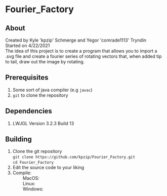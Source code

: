 # Fourier_Factory
## About
Created by Kyle 'kpzip' Schmerge and Yegor 'comrade1113' Tryndin<br>
Started on 4/22/2021<br>
The idea of this project is to create a program that allows you to import a .svg file and create a fourier series of rotating vectors that, when added tip to tail, draw out the image by rotating.
## Prerequisites 
1. Some sort of java compiler (e.g `javac`)
2. `git` to clone the repository
## Dependencies
1. LWJGL Version 3.2.3 Build 13
## Building
1. Clone the git repository<br>
	`git clone https://github.com/kpzip/Fourier_Factory.git`<br>
	`cd Fourier_Factory`
2. Edit the source code to your liking
3. Compile:<br>
        MacOS:<br>
        Linux:<br>
        Windows:<br>
